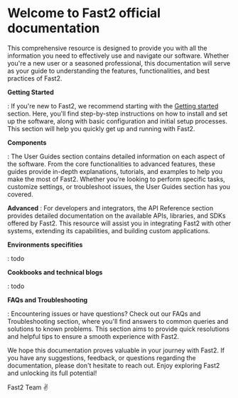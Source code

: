 # Welcome to Fast2 official documentation

This comprehensive resource is designed to provide you with all the information you need to effectively use and navigate our software. Whether you're a new user or a seasoned professional, this documentation will serve as your guide to understanding the features, functionalities, and best practices of Fast2.

**Getting Started**

: If you're new to Fast2, we recommend starting with the [Getting started](getting-started/index.md) section. Here, you'll find step-by-step instructions on how to install and set up the software, along with basic configuration and initial setup processes. This section will help you quickly get up and running with Fast2.

**Components**

: The User Guides section contains detailed information on each aspect of the software. From the core functionalities to advanced features, these guides provide in-depth explanations, tutorials, and examples to help you make the most of Fast2. Whether you're looking to perform specific tasks, customize settings, or troubleshoot issues, the User Guides section has you covered.

**Advanced**
: For developers and integrators, the API Reference section provides detailed documentation on the available APIs, libraries, and SDKs offered by Fast2. This resource will assist you in integrating Fast2 with other systems, extending its capabilities, and building custom applications.

**Environments specifities**

: todo

**Cookbooks and technical blogs**

: todo

**FAQs and Troubleshooting**

: Encountering issues or have questions? Check out our FAQs and Troubleshooting section, where you'll find answers to common queries and solutions to known problems. This section aims to provide quick resolutions and helpful tips to ensure a smooth experience with Fast2.

We hope this documentation proves valuable in your journey with Fast2. If you have any suggestions, feedback, or questions regarding the documentation, please don't hesitate to reach out. Enjoy exploring Fast2 and unlocking its full potential!

Fast2 Team ✌️
